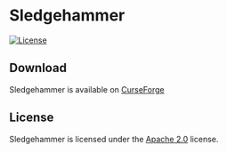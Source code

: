 # Sledgehammer

[![License](https://img.shields.io/github/license/LXGaming/Sledgehammer?label=License&cacheSeconds=86400)](https://github.com/LXGaming/Sledgehammer/blob/main/LICENSE)

## Download
Sledgehammer is available on [CurseForge](https://www.curseforge.com/minecraft/mc-mods/sledgehammer)

## License
Sledgehammer is licensed under the [Apache 2.0](https://github.com/LXGaming/Sledgehammer/blob/main/LICENSE) license.